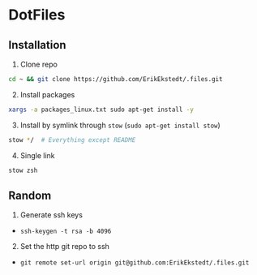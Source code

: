 # DotFiles

## Installation

1. Clone repo 

```bash
cd ~ && git clone https://github.com/ErikEkstedt/.files.git
```

2. Install packages
```bash
xargs -a packages_linux.txt sudo apt-get install -y
```

3. Install by symlink through `stow` (`sudo apt-get install stow`)
```bash
stow */  # Everything except README
```
4. Single link
```bash
stow zsh
```

## Random

1. Generate ssh keys
  - `ssh-keygen -t rsa -b 4096`
2. Set the http git repo to ssh
  - `git remote set-url origin git@github.com:ErikEkstedt/.files.git`
